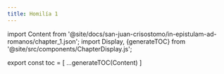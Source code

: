 ```yaml
---
title: Homilía 1
---
```


import Content from '@site/docs/san-juan-crisostomo/in-epistulam-ad-romanos/chapter_1.json';
import Display, {generateTOC} from '@site/src/components/ChapterDisplay.js';

<Display data={Content} />

export const toc = [
  ...generateTOC(Content)
]
